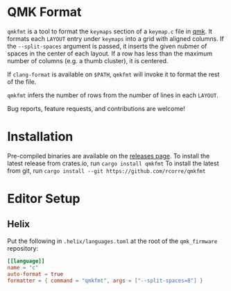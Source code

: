 # QMK Format

`qmkfmt` is a tool to format the `keymaps` section of a `keymap.c` file in [qmk](https://qmk.fm/).
It formats each `LAYOUT` entry under `keymaps` into a grid with aligned columns.
If the `--split-spaces` argument is passed, it inserts the given nubmer of spaces in the center of each layout.
If a row has less than the maximum number of columns (e.g. a thumb cluster), it is centered.

If `clang-format` is available on `$PATH`, `qmkfmt` will invoke it to format the rest of the file.

`qmkfmt` infers the number of rows from the number of lines in each `LAYOUT`.

Bug reports, feature requests, and contributions are welcome!

# Installation

Pre-compiled binaries are available on the [releases page](https://github.com/rcorre/qmkfmt/releases).
To install the latest release from crates.io, run `cargo install qmkfmt`
To install the latest from git, run `cargo install --git https://github.com/rcorre/qmkfmt`

# Editor Setup

## Helix

Put the following in `.helix/languages.toml` at the root of the `qmk_firmware` repository:

```toml
[[language]]
name = "c"
auto-format = true
formatter = { command = "qmkfmt", args = ["--split-spaces=8"] }
```
